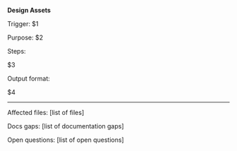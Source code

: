 <!-- Placeholder mapping:
$1 = Trigger
$2 = Purpose
$3 = Steps
$4 = Output format -->

**Design Assets**

Trigger: $1

Purpose: $2

Steps:

$3

Output format:

$4

---

Affected files: [list of files]

Docs gaps: [list of documentation gaps]

Open questions: [list of open questions]
